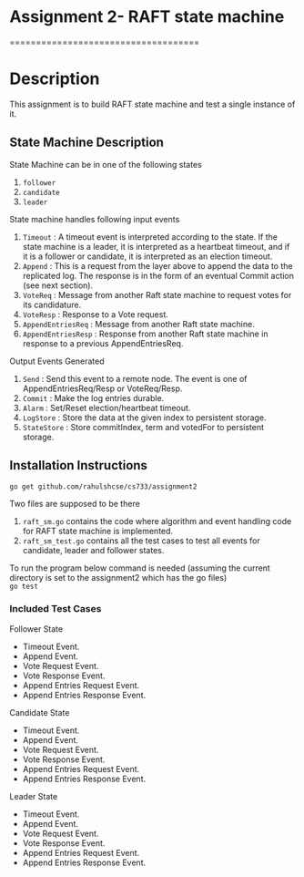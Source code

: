 # Assignment 2-  RAFT state machine
====================================

# Description

This assignment is to build RAFT state machine and test a single instance of it.<br/>


## State Machine Description

State Machine can be in one of the following states<br/>
1. `follower`
2. `candidate`
3. `leader`

State machine handles following input events<br/>
1. `Timeout` : A timeout event is interpreted according to the state. If the state machine is a leader, it is interpreted as a heartbeat
timeout, and if it is a follower or candidate, it is interpreted as an election timeout.
2. `Append` : This is a request from the layer above to append the data to the replicated log. The response is in the form of an eventual Commit action (see next section).
3. `VoteReq` : Message from another Raft state machine to request votes for its candidature.
4. `VoteResp` : Response to a Vote request.
5. `AppendEntriesReq` : Message from another Raft state machine.
6. `AppendEntriesResp` : Response from another Raft state machine in response to a previous AppendEntriesReq.

Output Events Generated<br/>
1. `Send` :  Send this event to a remote node. The event is one of AppendEntriesReq/Resp or VoteReq/Resp.
2. `Commit` : Make the log entries durable.
3. `Alarm` : Set/Reset election/heartbeat timeout.
4. `LogStore` : Store the data at the given index to persistent storage.
5. `StateStore` : Store commitIndex, term and votedFor to persistent storage.


## Installation Instructions

<code>go get github.com/rahulshcse/cs733/assignment2</code>

Two files are supposed to be there <br/>
1. `raft_sm.go` contains the code where algorithm and event handling code for RAFT state machine is implemented.<br/>
2. `raft_sm_test.go` contains all the test cases to test all events for candidate, leader and follower states.<br/>

To run the program below command is needed (assuming the current directory is set to the assignment2 which has the go files) 
<br/><code>go test</code>
  
  
### Included Test Cases

Follower State<br/>
* Timeout Event.
* Append Event.
* Vote Request Event.
* Vote Response Event.
* Append Entries Request Event.
* Append Entries Response Event.

Candidate State<br/>
* Timeout Event.
* Append Event.
* Vote Request Event.
* Vote Response Event.
* Append Entries Request Event.
* Append Entries Response Event.

Leader State<br/>
* Timeout Event.
* Append Event.
* Vote Request Event.
* Vote Response Event.
* Append Entries Request Event.
* Append Entries Response Event.
